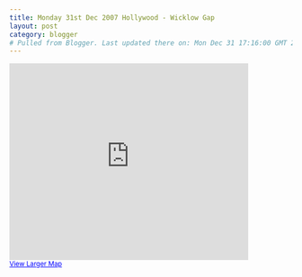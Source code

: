 ```yaml
---
title: Monday 31st Dec 2007 Hollywood - Wicklow Gap
layout: post
category: blogger
# Pulled from Blogger. Last updated there on: Mon Dec 31 17:16:00 GMT 2007
---
```

<iframe width="425" height="350" frameborder="0" scrolling="no" marginheight="0" marginwidth="0" src="http://maps.google.com/maps?f=d&amp;hl=en&amp;geocode=&amp;time=&amp;date=&amp;ttype=&amp;saddr=hollywood,+wicklow,+ireland&amp;daddr=Laragh+West,+Wicklow,+County+Wicklow,+Ireland&amp;sll=53.090313,-6.420135&amp;sspn=0.170307,0.6427&amp;ie=UTF8&amp;cd=1&amp;ll=53.06664,-6.49098&amp;spn=0.05156,0.23136&amp;om=1&amp;output=embed&amp;s=AARTsJq0pbHntgAhI0rYvB1_9NR7xCidYA"></iframe><br /><small><a href="http://maps.google.com/maps?f=d&amp;hl=en&amp;geocode=&amp;time=&amp;date=&amp;ttype=&amp;saddr=hollywood,+wicklow,+ireland&amp;daddr=Laragh+West,+Wicklow,+County+Wicklow,+Ireland&amp;sll=53.090313,-6.420135&amp;sspn=0.170307,0.6427&amp;ie=UTF8&amp;cd=1&amp;ll=53.06664,-6.49098&amp;spn=0.05156,0.23136&amp;om=1&amp;source=embed" style="color:#0000FF;text-align:left">View Larger Map</a></small>
